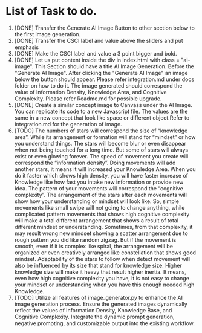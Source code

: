 # List of Task to do.  

1. [DONE] Transfer the Generate AI Image Button to other section below to the first image generation.
2. [DONE] Transfer the CSCI label and value above the sliders and put emphasis
3. [DONE] Make the CSCI label and value a 3 point bigger and bold.
4. [DONE]  Let us put content inside the div in index.html with class = "ai-image". This Section should have a title AI Image Generation. Before the "Generate AI Image". After clicking the "Generate AI Image" an image below the button should appear. Please refer integration.md under docs folder on how to do it. The image generated should correspond the value of Information Density, Knowledge Area, and Cognitive Complexity. Please refer Readme.md for possible upgrade.
5. [DONE] Create a similar concept image to Canvass under the AI Image. You can replicate its code to a new Javascript file. The values are the same in a new concept that look like space or different object.Refer to integration.md for the generation of image.
6. [TODO] The numbers of stars will correspond the size of “knowledge area”. While its arrangement or formation will stand for “mindset” or how you understand things. The stars will become blur or even disappear when not being touched for a long time. But some of stars will always exist or even glowing forever. The speed of movement you create will correspond the “information density”. Doing movements will add another stars, it means it will increased your Knowledge Area. When you do it faster which shows high density, you will have faster increase of Knowledge like how fast you intake new information or provide new idea. The pattern of your movements will correspond the “cognitive complexity”. The arrangement of the stars after each movements will show how your understanding or mindset will look like. So, simple movements like small swipe will not going to change anything, while complicated pattern movements that shows high cognitive complexity will make a total different arrangement that shows a result of total different mindset or understanding. Sometimes, from that complexity, it may result wrong new mindset showing a scatter arrangement due to rough pattern you did like random zigzag. But if the movement is smooth, even if it is complex like spiral, the arrangement will be organized or even creatively arranged like constellation that shows good mindset. Adaptability of the stars to follow when detect movement will also be influenced by its size that stand for knowledge size. Higher knowledge size will make it heavy that result higher inertia. It means, even how high cognitive complexity you have, it is not easy to change your mindset or understanding when you have this enough needed high Knowledge.
7. [TODO] Utilize all features of image_generator.py to enhance the AI image generation process. Ensure the generated images dynamically reflect the values of Information Density, Knowledge Base, and Cognitive Complexity. Integrate the dynamic prompt generation, negative prompting, and customizable output into the existing workflow.